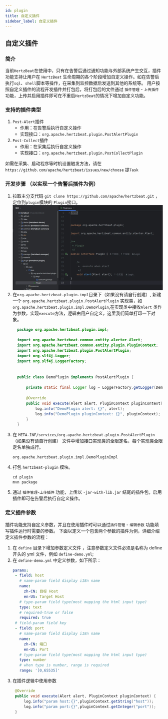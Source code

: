 ```yaml
---
id: plugin  
title: 自定义插件      
sidebar_label: 自定义插件 
---
```


## 自定义插件
### 简介

当前`HertzBeat`在使用中，只有在告警后通过通知功能与外部系统产生交互，插件功能支持让用户在 `HertzBeat` 生命周期的各个阶段增加自定义操作。如在告警后执行`sql`、`shell`脚本等操作，在采集到监控数据后发送到其他的系统等。
用户按照自定义插件的流程开发插件并打包后，将打包后的文件通过 `插件管理` - `上传插件` 功能，上传并启用插件即可在不重启`HertzBeat`的情况下增加自定义功能。

### 支持的插件类型

1. `Post-Alert`插件
    - 作用：在告警后执行自定义操作
    - 实现接口：`org.apache.hertzbeat.plugin.PostAlertPlugin`
2. `Post-Collect`插件
    - 作用：在采集后执行自定义操作
    - 实现接口：`org.apache.hertzbeat.plugin.PostCollectPlugin`

如需在采集、启动程序等时机设置触发方法，请在`https://github.com/apache/hertzbeat/issues/new/choose` 提`Task`

### 开发步骤 （以实现一个告警后插件为例）

1. 拉取主分支代码 `git clone https://github.com/apache/hertzbeat.git` ，定位到`plugin`模块的
   `Plugin`接口。
   ![plugin-1.png](/img/docs/help/plugin-1.png)
2. 在`org.apache.hertzbeat.plugin.impl`目录下（如果没有请自行创建）, 新建一个 `org.apache.hertzbeat.plugin.PostAlertPlugin` 实现类，如`org.apache.hertzbeat.plugin.impl.DemoPlugin`,在实现类中接收`Alert`
   类作为参数，实现`execute`方法，逻辑由用户自定义，这里我们简单打印一下对象。
   ```java
     package org.apache.hertzbeat.plugin.impl;
     
     import org.apache.hertzbeat.common.entity.alerter.Alert;
     import org.apache.hertzbeat.common.entity.plugin.PluginContext;
     import org.apache.hertzbeat.plugin.PostAlertPlugin;
     import org.slf4j.Logger;
     import org.slf4j.LoggerFactory;
     
     
     public class DemoPlugin implements PostAlertPlugin {
     
         private static final Logger log = LoggerFactory.getLogger(DemoPlugin.class);
     
         @Override
         public void execute(Alert alert, PluginContext pluginContext) {
             log.info("DemoPlugin alert: {}", alert);
             log.info("DemoPlugin pluginContext: {}", pluginContext);
         }
     }
   ```
3. 在 `META-INF/services/org.apache.hertzbeat.plugin.PostAlertPlugin` （如果没有请自行创建） 文件中增加接口实现类的全限定名，每个实现类全限定名单独成行。
   ```shell
   org.apache.hertzbeat.plugin.impl.DemoPluginImpl
   ```
4. 打包 `hertzbeat-plugin` 模块。
   ```shell
   cd plugin
   mvn package
   ```
5. 通过 `插件管理`-`上传插件` 功能，上传以 `-jar-with-lib.jar` 结尾的插件包，启用插件即可在告警后执行自定义操作。

### 定义插件参数

插件功能支持自定义参数，并且在使用插件时可以通过`插件管理` - `编辑参数` 功能填写插件运行时需要的参数。
下面以定义一个包含两个参数的插件为例，详细介绍定义插件参数的流程：

1. 在 `define` 目录下增加参数定义文件 ，注意参数定义文件必须是名称为 define 开头的 yml 文件，例如 `define-demo.yml`;
2. 在 `define-demo.yml` 中定义参数，如下所示：
    ```yaml
   params:
     - field: host
       # name-param field display i18n name
       name:
         zh-CN: 目标 Host
         en-US: Target Host
       # type-param field type(most mapping the html input type)
       type: text
       # required-true or false
       required: true
     # field-param field key
     - field: port
       # name-param field display i18n name
       name:
         zh-CN: 端口
         en-US: Port
       # type-param field type(most mapping the html input type)
       type: number
       # when type is number, range is required
       range: '[0,65535]'
    ```
3. 在插件逻辑中使用参数
   ```java
    @Override
    public void execute(Alert alert, PluginContext pluginContext) {
        log.info("param host:{}",pluginContext.getString("host"));
        log.info("param port:{}",pluginContext.getInteger("port"));
    }
   ```
